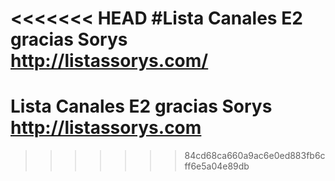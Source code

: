 <<<<<<< HEAD
#Lista Canales E2  gracias Sorys http://listassorys.com/
=======
# Lista Canales E2 gracias Sorys http://listassorys.com
>>>>>>> 84cd68ca660a9ac6e0ed883fb6cff6e5a04e89db
